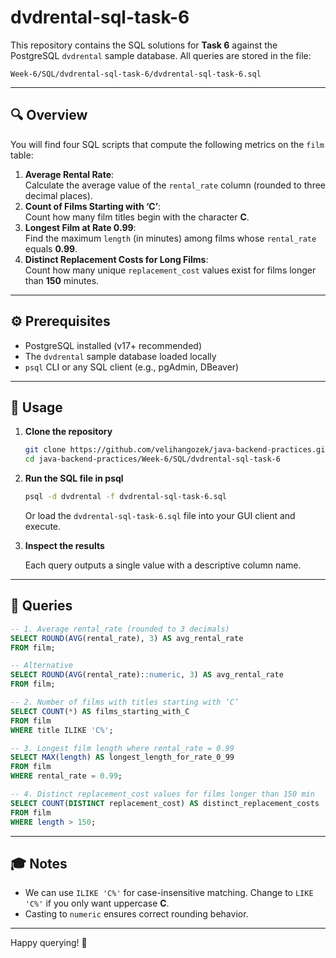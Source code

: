 # dvdrental-sql-task-6

This repository contains the SQL solutions for **Task 6** against the PostgreSQL `dvdrental` sample database. All queries are stored in the file:

```
Week-6/SQL/dvdrental-sql-task-6/dvdrental-sql-task-6.sql
```

---

## 🔍 Overview

You will find four SQL scripts that compute the following metrics on the `film` table:

1. **Average Rental Rate**:  
   Calculate the average value of the `rental_rate` column (rounded to three decimal places).
2. **Count of Films Starting with ‘C’**:  
   Count how many film titles begin with the character **C**.
3. **Longest Film at Rate 0.99**:  
   Find the maximum `length` (in minutes) among films whose `rental_rate` equals **0.99**.
4. **Distinct Replacement Costs for Long Films**:  
   Count how many unique `replacement_cost` values exist for films longer than **150** minutes.

---

## ⚙️ Prerequisites

- PostgreSQL installed (v17+ recommended)
- The `dvdrental` sample database loaded locally
- `psql` CLI or any SQL client (e.g., pgAdmin, DBeaver)

---

## 🚀 Usage

1. **Clone the repository**

   ```bash
   git clone https://github.com/velihangozek/java-backend-practices.git
   cd java-backend-practices/Week-6/SQL/dvdrental-sql-task-6
   ```

2. **Run the SQL file in psql**

   ```bash
   psql -d dvdrental -f dvdrental-sql-task-6.sql
   ```

   Or load the `dvdrental-sql-task-6.sql` file into your GUI client and execute.

3. **Inspect the results**

   Each query outputs a single value with a descriptive column name.

---

## 📄 Queries

```sql
-- 1. Average rental_rate (rounded to 3 decimals)
SELECT ROUND(AVG(rental_rate), 3) AS avg_rental_rate
FROM film;

-- Alternative
SELECT ROUND(AVG(rental_rate)::numeric, 3) AS avg_rental_rate
FROM film;

-- 2. Number of films with titles starting with ‘C’
SELECT COUNT(*) AS films_starting_with_C
FROM film
WHERE title ILIKE 'C%';

-- 3. Longest film length where rental_rate = 0.99
SELECT MAX(length) AS longest_length_for_rate_0_99
FROM film
WHERE rental_rate = 0.99;

-- 4. Distinct replacement_cost values for films longer than 150 min
SELECT COUNT(DISTINCT replacement_cost) AS distinct_replacement_costs
FROM film
WHERE length > 150;
```

---

## 🎓 Notes

- We can use `ILIKE 'C%'` for case-insensitive matching. Change to `LIKE 'C%'` if you only want uppercase **C**.
- Casting to `numeric` ensures correct rounding behavior.

---

Happy querying! 🎉